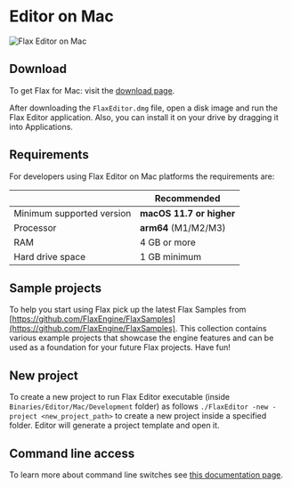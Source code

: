 # Editor on Mac

![Flax Editor on Mac](media/flax-editor-mac.png)

## Download

To get Flax for Mac: visit the [download page](https://flaxengine.com/download).

After downloading the `FlaxEditor.dmg` file, open a disk image and run the Flax Editor application. Also, you can install it on your drive by dragging it into Applications.

## Requirements

For developers using Flax Editor on Mac platforms the requirements are:

| | Recommended |
|-------|-------|
| Minimum supported version | **macOS 11.7 or higher** |
| Processor | **arm64** (M1/M2/M3) |
| RAM | 4 GB or more |
| Hard drive space | 1 GB minimum |

## Sample projects

To help you start using Flax pick up the latest Flax Samples from [https://github.com/FlaxEngine/FlaxSamples](https://github.com/FlaxEngine/FlaxSamples). This collection contains various example projects that showcase the engine features and can be used as a foundation for your future Flax projects. Have fun!

## New project

To create a new project to run Flax Editor executable (inside `Binaries/Editor/Mac/Development` folder) as follows `./FlaxEditor -new -project <new_project_path>` to create a new project inside a specified folder. Editor will generate a project template and open it.

## Command line access

To learn more about command line switches see [this documentation page](../editor/advanced/command-line-access.md).
